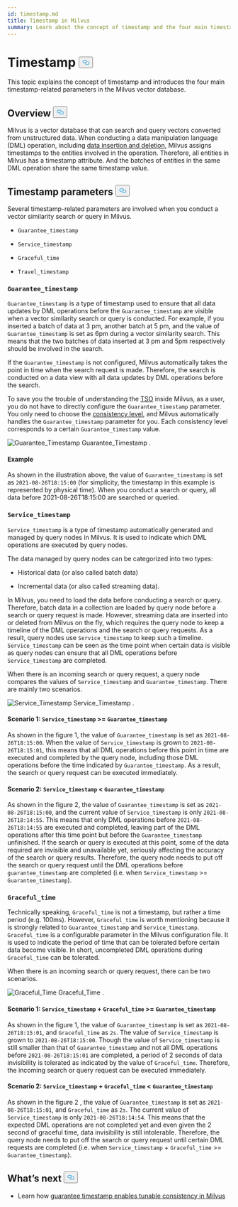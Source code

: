 ```yaml
---
id: timestamp.md
title: Timestamp in Milvus
summary: Learn about the concept of timestamp and the four main timestamp-related parameters in the Milvus vector database.
---
```


<h1 id="Timestamp" class="common-anchor-header">Timestamp
    <button data-href="#Timestamp" class="anchor-icon">
      <svg
        aria-hidden="true"
        focusable="false"
        height="20"
        version="1.1"
        viewBox="0 0 16 16"
        width="16"
      >
        <path
          fill="#0092E4"
          fill-rule="evenodd"
          d="M4 9h1v1H4c-1.5 0-3-1.69-3-3.5S2.55 3 4 3h4c1.45 0 3 1.69 3 3.5 0 1.41-.91 2.72-2 3.25V8.59c.58-.45 1-1.27 1-2.09C10 5.22 8.98 4 8 4H4c-.98 0-2 1.22-2 2.5S3 9 4 9zm9-3h-1v1h1c1 0 2 1.22 2 2.5S13.98 12 13 12H9c-.98 0-2-1.22-2-2.5 0-.83.42-1.64 1-2.09V6.25c-1.09.53-2 1.84-2 3.25C6 11.31 7.55 13 9 13h4c1.45 0 3-1.69 3-3.5S14.5 6 13 6z"
        ></path>
      </svg>
    </button></h1><p>This topic explains the concept of timestamp and introduces the four main timestamp-related parameters in the Milvus vector database.</p>
<h2 id="Overview" class="common-anchor-header">Overview
    <button data-href="#Overview" class="anchor-icon">
      <svg
        aria-hidden="true"
        focusable="false"
        height="20"
        version="1.1"
        viewBox="0 0 16 16"
        width="16"
      >
        <path
          fill="#0092E4"
          fill-rule="evenodd"
          d="M4 9h1v1H4c-1.5 0-3-1.69-3-3.5S2.55 3 4 3h4c1.45 0 3 1.69 3 3.5 0 1.41-.91 2.72-2 3.25V8.59c.58-.45 1-1.27 1-2.09C10 5.22 8.98 4 8 4H4c-.98 0-2 1.22-2 2.5S3 9 4 9zm9-3h-1v1h1c1 0 2 1.22 2 2.5S13.98 12 13 12H9c-.98 0-2-1.22-2-2.5 0-.83.42-1.64 1-2.09V6.25c-1.09.53-2 1.84-2 3.25C6 11.31 7.55 13 9 13h4c1.45 0 3-1.69 3-3.5S14.5 6 13 6z"
        ></path>
      </svg>
    </button></h2><p>Milvus is a vector database that can search and query vectors converted from unstructured data. When conducting a data manipulation language (DML) operation, including <a href="https://milvus.io/docs/v2.1.x/data_processing.md">data insertion and deletion</a>, Milvus assigns timestamps to the entities involved in the operation. Therefore, all entities in Milvus has a timestamp attribute. And the batches of entities in the same DML operation share the same timestamp value.</p>
<h2 id="Timestamp-parameters" class="common-anchor-header">Timestamp parameters
    <button data-href="#Timestamp-parameters" class="anchor-icon">
      <svg
        aria-hidden="true"
        focusable="false"
        height="20"
        version="1.1"
        viewBox="0 0 16 16"
        width="16"
      >
        <path
          fill="#0092E4"
          fill-rule="evenodd"
          d="M4 9h1v1H4c-1.5 0-3-1.69-3-3.5S2.55 3 4 3h4c1.45 0 3 1.69 3 3.5 0 1.41-.91 2.72-2 3.25V8.59c.58-.45 1-1.27 1-2.09C10 5.22 8.98 4 8 4H4c-.98 0-2 1.22-2 2.5S3 9 4 9zm9-3h-1v1h1c1 0 2 1.22 2 2.5S13.98 12 13 12H9c-.98 0-2-1.22-2-2.5 0-.83.42-1.64 1-2.09V6.25c-1.09.53-2 1.84-2 3.25C6 11.31 7.55 13 9 13h4c1.45 0 3-1.69 3-3.5S14.5 6 13 6z"
        ></path>
      </svg>
    </button></h2><p>Several timestamp-related parameters are involved when you conduct a vector similarity search or query in Milvus.</p>
<ul>
<li><p><code>Guarantee_timestamp</code></p></li>
<li><p><code>Service_timestamp</code></p></li>
<li><p><code>Graceful_time</code></p></li>
<li><p><code>Travel_timestamp</code></p></li>
</ul>
<h3 id="Guaranteetimestamp" class="common-anchor-header"><code>Guarantee_timestamp</code></h3><p><code>Guarantee_timestamp</code> is a type of timestamp used to ensure that all data updates by DML operations before the <code>Guarantee_timestamp</code> are visible when a vector similarity search or query is conducted. For example, if you inserted a batch of data at 3 pm, another batch at 5 pm, and the value of <code>Guarantee_timestamp</code> is set as 6pm during a vector similarity search. This means that the two batches of data inserted at 3 pm and 5pm respectively should be involved in the search.</p>
<p>If the <code>Guarantee_timestamp</code> is not configured, Milvus automatically takes the point in time when the search request is made. Therefore, the search is conducted on a data view with all data updates by DML operations before the search.</p>
<p>To save you the trouble of understanding the <a href="https://github.com/milvus-io/milvus/blob/master/docs/design_docs/20211214-milvus_hybrid_ts.md">TSO</a> inside Milvus, as a user, you do not have to directly configure the <code>Guarantee_timestamp</code> parameter. You only need to choose the <a href="https://milvus.io/docs/v2.1.x/consistency.md">consistency level</a>, and Milvus automatically handles the <code>Guarantee_timestamp</code> parameter for you. Each consistency level corresponds to a certain <code>Guarantee_timestamp</code> value.</p>
<p>
  <span class="img-wrapper">
    <img src="/docs/v2.4.x/assets/Guarantee_Timestamp.png" alt="Guarantee_Timestamp" class="doc-image" id="guarantee_timestamp" />
    <span>Guarantee_Timestamp</span>
  </span>
.</p>
<h4 id="Example" class="common-anchor-header">Example</h4><p>As shown in the illustration above, the value of <code>Guarantee_timestamp</code> is set as <code>2021-08-26T18:15:00</code> (for simplicity, the timestamp in this example is represented by physical time). When you conduct a search or query, all data before 2021-08-26T18:15:00 are searched or queried.</p>
<h3 id="Servicetimestamp" class="common-anchor-header"><code>Service_timestamp</code></h3><p><code>Service_timestamp</code> is a type of timestamp automatically generated and managed by query nodes in Milvus. It is used to indicate which DML operations are executed by query nodes.</p>
<p>The data managed by query nodes can be categorized into two types:</p>
<ul>
<li><p>Historical data (or also called batch data)</p></li>
<li><p>Incremental data (or also called streaming data).</p></li>
</ul>
<p>In Milvus, you need to load the data before conducting a search or query. Therefore, batch data in a collection are loaded by query node before a search or query request is made. However, streaming data are inserted into or deleted from Milvus on the fly, which requires the query node to keep a timeline of the DML operations and the search or query requests. As a result, query nodes use <code>Service_timestamp</code> to keep such a timeline.  <code>Service_timestamp</code> can be seen as the time point when certain data is visible as query nodes can ensure that all DML operations before <code>Service_timestamp</code> are completed.</p>
<p>When there is an incoming search or query request, a query node compares the values of <code>Service_timestamp</code> and <code>Guarantee_timestamp</code>. There are mainly two scenarios.</p>
<p>
  <span class="img-wrapper">
    <img src="/docs/v2.4.x/assets/Service_Timestamp.png" alt="Service_Timestamp" class="doc-image" id="service_timestamp" />
    <span>Service_Timestamp</span>
  </span>
.</p>
<h4 id="Scenario-1-Servicetimestamp--Guaranteetimestamp" class="common-anchor-header">Scenario 1: <code>Service_timestamp</code> &gt;= <code>Guarantee_timestamp</code></h4><p>As shown in the figure 1, the value of <code>Guarantee_timestamp</code> is set as <code>2021-08-26T18:15:00</code>. When the value of <code>Service_timestamp</code> is grown to <code>2021-08-26T18:15:01</code>, this means that all DML operations before this point in time are executed and completed by the query node, including those DML operations before the time indicated by <code>Guarantee_timestamp</code>. As a result, the search or query request can be executed immediately.</p>
<h4 id="Scenario-2-Servicetimestamp--Guaranteetimestamp" class="common-anchor-header">Scenario 2: <code>Service_timestamp</code> &lt; <code>Guarantee_timestamp</code></h4><p>As shown in the figure 2, the value of <code>Guarantee_timestamp</code> is set as <code>2021-08-26T18:15:00</code>, and the current value of <code>Service_timestamp</code> is only <code>2021-08-26T18:14:55</code>. This means that only DML operations before <code>2021-08-26T18:14:55</code> are executed and completed, leaving part of the DML operations after this time point but before the <code>Guarantee_timestamp</code> unfinished. If the search or query is executed at this point, some of the data required are invisible and unavailable yet, seriously affecting the accuracy of the search or query results. Therefore, the query node needs to put off the search or query request until the DML operations before <code>guarantee_timestamp</code> are completed (i.e. when <code>Service_timestamp</code> &gt;= <code>Guarantee_timestamp</code>).</p>
<h3 id="Gracefultime" class="common-anchor-header"><code>Graceful_time</code></h3><p>Technically speaking, <code>Graceful_time</code> is not a timestamp, but rather a time period (e.g. 100ms). However, <code>Graceful_time</code> is worth mentioning because it is strongly related to <code>Guarantee_timestamp</code> and <code>Service_timestamp</code>. <code>Graceful_time</code> is a configurable parameter in the Milvus configuration file. It is used to indicate the period of time that can be tolerated before certain data become visible. In short, uncompleted DML operations during <code>Graceful_time</code> can be tolerated.</p>
<p>When there is an incoming search or query request,  there can be two scenarios.</p>
<p>
  <span class="img-wrapper">
    <img src="/docs/v2.4.x/assets/Graceful_Time.png" alt="Graceful_Time" class="doc-image" id="graceful_time" />
    <span>Graceful_Time</span>
  </span>
.</p>
<h4 id="Scenario-1-Servicetimestamp--+--Gracefultime--Guaranteetimestamp" class="common-anchor-header">Scenario 1: <code>Service_timestamp</code>  +  <code>Graceful_time</code> &gt;= <code>Guarantee_timestamp</code></h4><p>As shown in the figure 1, the value of <code>Guarantee_timestamp</code> is set as <code>2021-08-26T18:15:01</code>, and <code>Graceful_time</code> as <code>2s</code>. The value of <code>Service_timestamp</code> is grown to <code>2021-08-26T18:15:00</code>. Though the value of <code>Service_timestamp</code> is still smaller than that of <code>Guarantee_timestamp</code> and not all DML operations before <code>2021-08-26T18:15:01</code> are completed, a period of 2 seconds of data invisibility is tolerated as indicated by the value of <code>Graceful_time</code>. Therefore, the incoming search or query request can be executed immediately.</p>
<h4 id="Scenario-2-Servicetimestamp--+--Gracefultime--Guaranteetimestamp" class="common-anchor-header">Scenario 2: <code>Service_timestamp</code>  +  <code>Graceful_time</code> &lt; <code>Guarantee_timestamp</code></h4><p>As shown in the figure 2 , the value of <code>Guarantee_timestamp</code> is set as <code>2021-08-26T18:15:01</code>, and <code>Graceful_time</code> as <code>2s</code>. The current value of <code>Service_timestamp</code> is only <code>2021-08-26T18:14:54</code>.  This means that the expected DML operations are not completed yet and even given the 2 second of graceful time, data invisibility is still intolerable. Therefore, the query node needs to put off the search or query request until certain DML requests are completed (i.e. when <code>Service_timestamp</code>  +  <code>Graceful_time</code> &gt;= <code>Guarantee_timestamp</code>).</p>
<h2 id="Whats-next" class="common-anchor-header">What’s next
    <button data-href="#Whats-next" class="anchor-icon">
      <svg
        aria-hidden="true"
        focusable="false"
        height="20"
        version="1.1"
        viewBox="0 0 16 16"
        width="16"
      >
        <path
          fill="#0092E4"
          fill-rule="evenodd"
          d="M4 9h1v1H4c-1.5 0-3-1.69-3-3.5S2.55 3 4 3h4c1.45 0 3 1.69 3 3.5 0 1.41-.91 2.72-2 3.25V8.59c.58-.45 1-1.27 1-2.09C10 5.22 8.98 4 8 4H4c-.98 0-2 1.22-2 2.5S3 9 4 9zm9-3h-1v1h1c1 0 2 1.22 2 2.5S13.98 12 13 12H9c-.98 0-2-1.22-2-2.5 0-.83.42-1.64 1-2.09V6.25c-1.09.53-2 1.84-2 3.25C6 11.31 7.55 13 9 13h4c1.45 0 3-1.69 3-3.5S14.5 6 13 6z"
        ></path>
      </svg>
    </button></h2><ul>
<li>Learn how <a href="/docs/consistency.md">guarantee timestamp enables tunable consistency in Milvus</a></li>
</ul>
